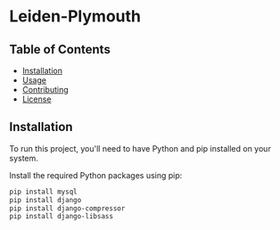 # Leiden-Plymouth
## Table of Contents

- [Installation](#installation)
- [Usage](#usage)
- [Contributing](#contributing)
- [License](#license)

## Installation

To run this project, you'll need to have Python and pip installed on your system.

Install the required Python packages using pip:

```bash
pip install mysql
pip install django
pip install django-compressor
pip install django-libsass
